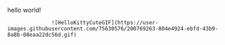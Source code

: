 hello world!

<!---
BluNite/BluNite is a ✨ special ✨ repository because its `README.md` (this file) appears on your GitHub profile.
You can click the Preview link to take a look at your changes.
--->
                  ![HelloKittyCuteGIF](https://user-images.githubusercontent.com/75630576/200769263-804e4924-ebfd-43b9-8a8b-08eaa22dc56d.gif)

